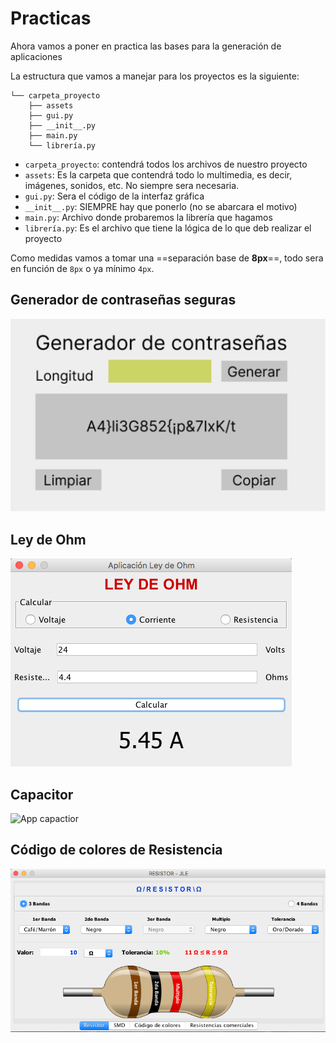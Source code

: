 # Practicas
Ahora vamos a poner en practica las bases para la generación de aplicaciones

La estructura que vamos a manejar para los proyectos es la siguiente:

```
└── carpeta_proyecto
    ├── assets
    ├── gui.py
    ├── __init__.py
    ├── main.py
    └── librería.py
```

- `carpeta_proyecto`: contendrá todos los archivos de nuestro proyecto
- `assets`: Es la carpeta que contendrá todo lo multimedia, es decir, imágenes, sonidos, etc. No siempre sera necesaria.
- `gui.py`: Sera el código de la interfaz gráfica
- `__init__.py`: SIEMPRE hay que ponerlo (no se abarcara el motivo)
- `main.py`: Archivo donde probaremos la librería que hagamos
- `librería.py`: Es el archivo que tiene la lógica de lo que deb realizar el proyecto

Como medidas vamos a tomar una ==separación base de **8px**==, todo sera en función de `8px` o ya mínimo `4px`.

## Generador de contraseñas seguras


[![ui pass generator](imgs/pass_ui.svg)](./password_generator)

## Ley de Ohm

![ley de ohm](https://raw.githubusercontent.com/jalmx/Curso-CBTIS-85/master/view.png)

## Capacitor 

![App capactior](https://raw.githubusercontent.com/jalmx89/Capacitor_Calculator/master/imgs/ds1.png)

## Código de colores de Resistencia

![codigo de colores](imgs/app_rest.png)

